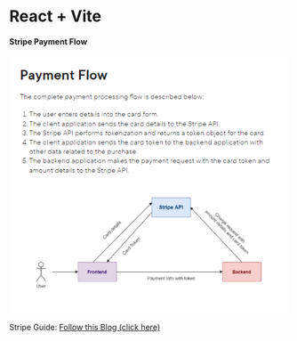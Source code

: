 # React + Vite

#### Stripe Payment Flow 

<div align="center">
<img src="./src/assets/PaymentFlow.PNG" />
</div>

Stripe Guide:  [Follow this Blog (click here)](https://www.pluralsight.com/guides/how-to-integrate-stripe-with-react)
